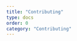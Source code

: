 ```yaml
---
title: "Contributing"
type: docs
order: 0
category: "Contributing"
---
```


<!-- md contributing.md -->
